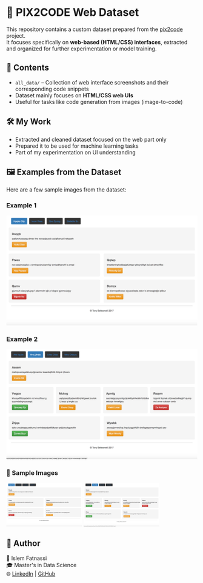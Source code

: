 # 🧩 PIX2CODE Web Dataset

This repository contains a custom dataset prepared from the [pix2code](https://github.com/tonybeltramelli/pix2code) project.  
It focuses specifically on **web-based (HTML/CSS) interfaces**, extracted and organized for further experimentation or model training.

## 📁 Contents

- `all_data/` – Collection of web interface screenshots and their corresponding code snippets
- Dataset mainly focuses on **HTML/CSS web UIs**
- Useful for tasks like code generation from images (image-to-code)

## 🛠️ My Work

- Extracted and cleaned dataset focused on the web part only
- Prepared it to be used for machine learning tasks
- Part of my experimentation on UI understanding


## 🖼️ Examples from the Dataset

Here are a few sample images from the dataset:

### Example 1
![Example 1](all_data/00150311-A7AE-4804-8B7D-9273687B4FC0.png)

### Example 2
![Example 2](all_data/02C4C780-79EA-43F1-B2AE-3A2C757F874C.png
)
<h3>📸 Sample Images</h3>
<p>
  <img src="all_data/00150311-A7AE-4804-8B7D-9273687B4FC0.png" width="200" />
  <img src="all_data/02C4C780-79EA-43F1-B2AE-3A2C757F874C.png" width="200" />
</p>


## 📌 Author

👤 Islem Fatnassi  
🎓 Master's in Data Science  
🌐 [LinkedIn](https://www.linkedin.com/in/islem-fatnassi-644086200/) | [GitHub](https://github.com/islemfatnassi)

